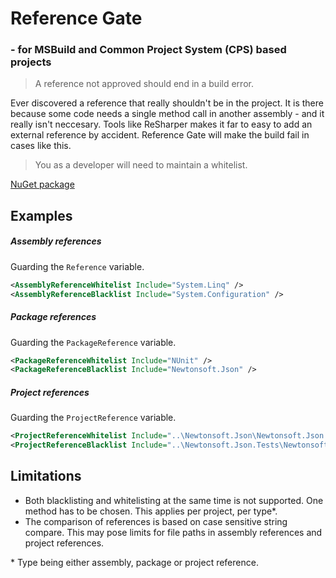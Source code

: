 ﻿# Reference Gate
### - for MSBuild and Common Project System (CPS) based projects

> A reference not approved should end in a build error.

Ever discovered a reference that really shouldn't be in the project. It is there because some code needs a single method call in another assembly - and it really isn't neccesary. Tools like ReSharper makes it far to easy to add an external reference by accident. Reference Gate will make the build fail in cases like this.

> You as a developer will need to maintain a whitelist.

[NuGet package](https://www.nuget.org/packages/refGate)

## Examples

##### Assembly references

Guarding the `Reference` variable.

``` xml
<AssemblyReferenceWhitelist Include="System.Linq" />
<AssemblyReferenceBlacklist Include="System.Configuration" />
```

##### Package references

Guarding the `PackageReference` variable.

``` xml
<PackageReferenceWhitelist Include="NUnit" />
<PackageReferenceBlacklist Include="Newtonsoft.Json" />
```

##### Project references

Guarding the `ProjectReference` variable.

``` xml
<ProjectReferenceWhitelist Include="..\Newtonsoft.Json\Newtonsoft.Json.csproj" />
<ProjectReferenceBlacklist Include="..\Newtonsoft.Json.Tests\Newtonsoft.Json.Tests.csproj" />
```

## Limitations
* Both blacklisting and whitelisting at the same time is not supported. One method has to be chosen. This applies per project, per type\*.
* The comparison of references is based on case sensitive string compare. This may pose limits for file paths in assembly references and project references.

\* Type being either assembly, package or project reference.